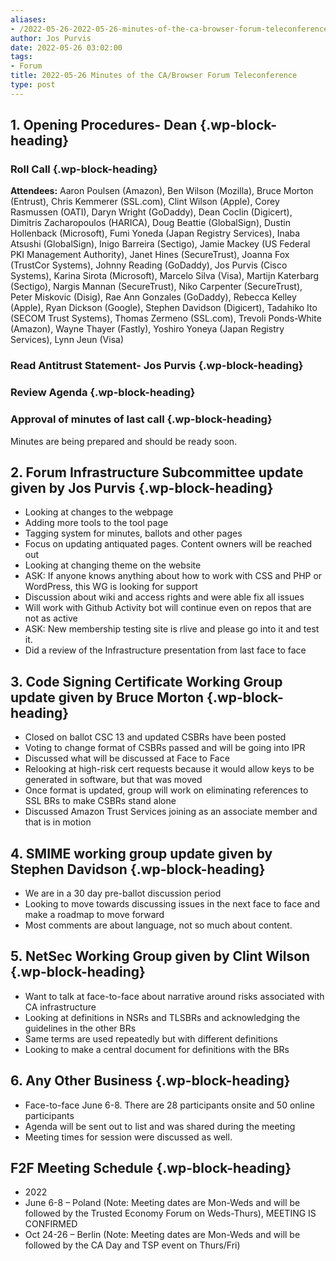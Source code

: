 ```yaml
---
aliases:
- /2022-05-26-2022-05-26-minutes-of-the-ca-browser-forum-teleconference/
author: Jos Purvis
date: 2022-05-26 03:02:00
tags:
- Forum
title: 2022-05-26 Minutes of the CA/Browser Forum Teleconference
type: post
---
```


## 1. Opening Procedures- Dean {.wp-block-heading}

### Roll Call {.wp-block-heading}

**Attendees:** Aaron Poulsen (Amazon), Ben Wilson (Mozilla), Bruce Morton (Entrust), Chris Kemmerer (SSL.com), Clint Wilson (Apple), Corey Rasmussen (OATI), Daryn Wright (GoDaddy), Dean Coclin (Digicert), Dimitris Zacharopoulos (HARICA), Doug Beattie (GlobalSign), Dustin Hollenback (Microsoft), Fumi Yoneda (Japan Registry Services), Inaba Atsushi (GlobalSign), Inigo Barreira (Sectigo), Jamie Mackey (US Federal PKI Management Authority), Janet Hines (SecureTrust), Joanna Fox (TrustCor Systems), Johnny Reading (GoDaddy), Jos Purvis (Cisco Systems), Karina Sirota (Microsoft), Marcelo Silva (Visa), Martijn Katerbarg (Sectigo), Nargis Mannan (SecureTrust), Niko Carpenter (SecureTrust), Peter Miskovic (Disig), Rae Ann Gonzales (GoDaddy), Rebecca Kelley (Apple), Ryan Dickson (Google), Stephen Davidson (Digicert), Tadahiko Ito (SECOM Trust Systems), Thomas Zermeno (SSL.com), Trevoli Ponds-White (Amazon), Wayne Thayer (Fastly), Yoshiro Yoneya (Japan Registry Services), Lynn Jeun (Visa)

### Read Antitrust Statement- Jos Purvis {.wp-block-heading}

### Review Agenda {.wp-block-heading}

### Approval of minutes of last call {.wp-block-heading}

Minutes are being prepared and should be ready soon.

## 2. Forum Infrastructure Subcommittee update given by Jos Purvis {.wp-block-heading}

- Looking at changes to the webpage
- Adding more tools to the tool page
- Tagging system for minutes, ballots and other pages
- Focus on updating antiquated pages. Content owners will be reached out
- Looking at changing theme on the website
- ASK: If anyone knows anything about how to work with CSS and PHP or WordPress, this WG is looking for support
- Discussion about wiki and access rights and were able fix all issues
- Will work with Github Activity bot will continue even on repos that are not as active
- ASK: New membership testing site is rlive and please go into it and test it.
- Did a review of the Infrastructure presentation from last face to face

## 3. Code Signing Certificate Working Group update given by Bruce Morton {.wp-block-heading}

- Closed on ballot CSC 13 and updated CSBRs have been posted
- Voting to change format of CSBRs passed and will be going into IPR
- Discussed what will be discussed at Face to Face
- Relooking at high-risk cert requests because it would allow keys to be generated in software, but that was moved
- Once format is updated, group will work on eliminating references to SSL BRs to make CSBRs stand alone
- Discussed Amazon Trust Services joining as an associate member and that is in motion

## 4. SMIME working group update given by Stephen Davidson {.wp-block-heading}

- We are in a 30 day pre-ballot discussion period
- Looking to move towards discussing issues in the next face to face and make a roadmap to move forward
- Most comments are about language, not so much about content.

## 5. NetSec Working Group given by Clint Wilson {.wp-block-heading}

- Want to talk at face-to-face about narrative around risks associated with CA infrastructure
- Looking at definitions in NSRs and TLSBRs and acknowledging the guidelines in the other BRs
- Same terms are used repeatedly but with different definitions
- Looking to make a central document for definitions with the BRs

## 6. Any Other Business {.wp-block-heading}

- Face-to-face June 6-8. There are 28 participants onsite and 50 online participants
- Agenda will be sent out to list and was shared during the meeting
- Meeting times for session were discussed as well.

## F2F Meeting Schedule {.wp-block-heading}

- 2022
- June 6-8 – Poland (Note: Meeting dates are Mon-Weds and will be
  followed by the Trusted Economy Forum on Weds-Thurs), MEETING IS CONFIRMED
- Oct 24-26 – Berlin (Note: Meeting dates are Mon-Weds and will be
  followed by the CA Day and TSP event on Thurs/Fri)